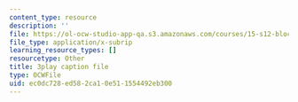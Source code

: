 ```yaml
---
content_type: resource
description: ''
file: https://ol-ocw-studio-app-qa.s3.amazonaws.com/courses/15-s12-blockchain-and-money-fall-2018/ec0dc728ed582ca10e511554492eb300_EH6vE97qIP4.srt
file_type: application/x-subrip
learning_resource_types: []
resourcetype: Other
title: 3play caption file
type: OCWFile
uid: ec0dc728-ed58-2ca1-0e51-1554492eb300
---
```

